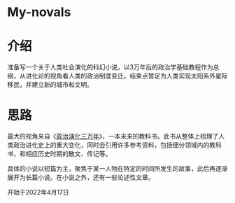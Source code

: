 My-novals
===========
 
# 介绍
准备写一个关于人类社会演化的科幻小说，以3万年后的政治学基础教程作为总纲，从进化论的视角看人类的政治制度变迁。结束点暂定为人类实现太阳系外星际移民，并建立新的城市和文明。

# 思路

最大的视角来自《[政治演化三万年](https://github.com/alone-tree/My-novals/blob/main/%E6%94%BF%E6%B2%BB%E6%BC%94%E5%8C%96%E4%B8%89%E4%B8%87%E5%B9%B4.md)》，一本未来的教科书。此书从整体上梳理了人类政治进化史上的重大变化，同时会引用许多参考资料，包括细分领域内的教科书，和相应历史时期的散文、传记等。

具体的小说以短篇为主，聚焦于某一人物在特定的时间所发生的故事，此后再逐渐展开为长篇小说。在小说之外，还有一些论述性文章。

开始于2022年4月17日
